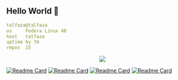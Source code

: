 ## Hello World 👋

```yaml
talfaza@talfaza
os     Fedora Linux 40
host   talfaza
uptime 6y 7m
repos  15                    
```


    


<p align="center">
  <img src="https://github-readme-stats.vercel.app/api?username=talfaza&show_icons=true&theme=github_dark&include_all_commits=true" />
</p>


[![Readme Card](https://github-readme-stats.vercel.app/api/pin/?username=Talfaza&repo=dotfiles&theme=github_dark)](https://github.com/Talfaza/dotfiles)
[![Readme Card](https://github-readme-stats.vercel.app/api/pin/?username=Talfaza&repo=BridgeHub&theme=github_dark)](https://github.com/Talfaza/BridgeHub)
[![Readme Card](https://github-readme-stats.vercel.app/api/pin/?username=Talfaza&repo=Face-Smart&theme=github_dark)](https://github.com/Talfaza/Face-Smart)
[![Readme Card](https://github-readme-stats.vercel.app/api/pin/?username=Talfaza&repo=Web-Based-Windows-File-Manager&theme=github_dark)](https://github.com/Talfaza/Web-Based-Windows-File-Manager)
